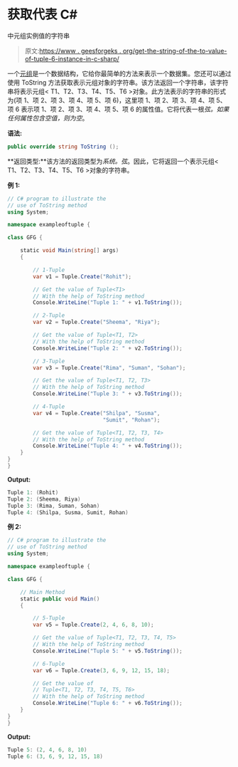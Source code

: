 # 获取代表 C#

中元组<t1>实例值的字符串</t1>

> 原文:[https://www . geesforgeks . org/get-the-string-of-the-to-value-of-tuple-6-instance-in-c-sharp/](https://www.geeksforgeeks.org/getting-the-string-that-represent-the-value-of-the-tuple-6-instance-in-c-sharp/)

一个[元组](https://www.geeksforgeeks.org/c-sharp-tuple/)是一个数据结构，它给你最简单的方法来表示一个数据集。您还可以通过使用 ToString 方法获取表示元组对象的字符串。该方法返回一个字符串，该字符串将表示元组< T1、T2、T3、T4、T5、T6 >对象。此方法表示的字符串的形式为(项 1、项 2、项 3、项 4、项 5、项 6)，这里项 1、项 2、项 3、项 4、项 5、项 6 表示项 1、项 2、项 3、项 4、项 5、项 6 的属性值。它将代表一根*弦。如果任何属性包含空值，则为空*。

**语法:**

```cs
public override string ToString ();
```

**返回类型:**该方法的返回类型为*系统。弦*。因此，它将返回一个表示元组< T1、T2、T3、T4、T5、T6 >对象的字符串。

**例 1:**

```cs
// C# program to illustrate the 
// use of ToString method
using System;

namespace exampleoftuple {

class GFG {

    static void Main(string[] args)
    { 

        // 1-Tuple
        var v1 = Tuple.Create("Rohit");

        // Get the value of Tuple<T1>
        // With the help of ToString method
        Console.WriteLine("Tuple 1: " + v1.ToString());

        // 2-Tuple
        var v2 = Tuple.Create("Sheema", "Riya");

        // Get the value of Tuple<T1, T2>
        // With the help of ToString method
        Console.WriteLine("Tuple 2: " + v2.ToString());

        // 3-Tuple
        var v3 = Tuple.Create("Rima", "Suman", "Sohan");

        // Get the value of Tuple<T1, T2, T3>
        // With the help of ToString method
        Console.WriteLine("Tuple 3: " + v3.ToString());

        // 4-Tuple
        var v4 = Tuple.Create("Shilpa", "Susma",
                              "Sumit", "Rohan");

        // Get the value of Tuple<T1, T2, T3, T4>
        // With the help of ToString method
        Console.WriteLine("Tuple 4: " + v4.ToString());
    }
}
}
```

**Output:**

```cs
Tuple 1: (Rohit)
Tuple 2: (Sheema, Riya)
Tuple 3: (Rima, Suman, Sohan)
Tuple 4: (Shilpa, Susma, Sumit, Rohan)

```

**例 2:**

```cs
// C# program to illustrate the
// use of ToString method
using System;

namespace exampleoftuple {

class GFG {

    // Main Method
    static public void Main()
    {

        // 5-Tuple
        var v5 = Tuple.Create(2, 4, 6, 8, 10);

        // Get the value of Tuple<T1, T2, T3, T4, T5>
        // With the help of ToString method
        Console.WriteLine("Tuple 5: " + v5.ToString());

        // 6-Tuple
        var v6 = Tuple.Create(3, 6, 9, 12, 15, 18);

        // Get the value of 
        // Tuple<T1, T2, T3, T4, T5, T6>
        // With the help of ToString method
        Console.WriteLine("Tuple 6: " + v6.ToString());
    }
}
}
```

**Output:**

```cs
Tuple 5: (2, 4, 6, 8, 10)
Tuple 6: (3, 6, 9, 12, 15, 18)

```